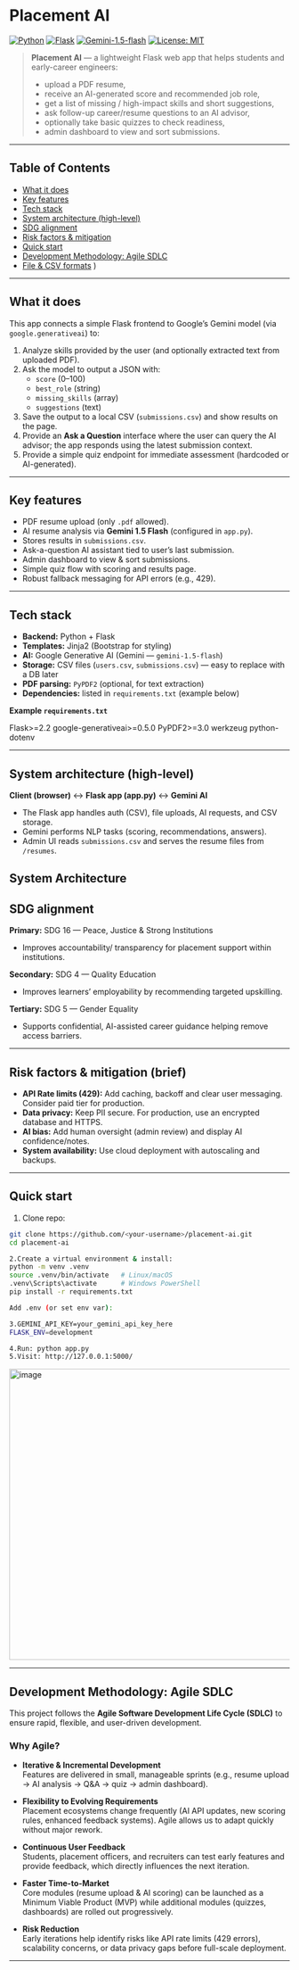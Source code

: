 # Placement AI

[![Python](https://img.shields.io/badge/python-3.11+-blue.svg)]()
[![Flask](https://img.shields.io/badge/flask-2.x-orange.svg)]()
[![Gemini-1.5-flash](https://img.shields.io/badge/Gemini-1.5--flash-AI-green.svg)]()
[![License: MIT](https://img.shields.io/badge/license-MIT-brightgreen.svg)]()

> **Placement AI** — a lightweight Flask web app that helps students and early-career engineers:
>
> - upload a PDF resume,
> - receive an AI-generated score and recommended job role,
> - get a list of missing / high-impact skills and short suggestions,
> - ask follow-up career/resume questions to an AI advisor,
> - optionally take basic quizzes to check readiness,
> - admin dashboard to view and sort submissions.

---

## Table of Contents

- [What it does](#what-it-does)
- [Key features](#key-features)
- [Tech stack](#tech-stack)
- [System architecture (high-level)](#system-architecture-high-level)
- [SDG alignment](#sdg-alignment)
- [Risk factors & mitigation](#risk-factors--mitigation)
- [Quick start](#quick-start)
- [Development Methodology: Agile SDLC](#environment-variables)
- [File & CSV formats](#file--csv-formats)
)

---

## What it does

This app connects a simple Flask frontend to Google’s Gemini model (via `google.generativeai`) to:

1. Analyze skills provided by the user (and optionally extracted text from uploaded PDF).
2. Ask the model to output a JSON with:
   - `score` (0–100)
   - `best_role` (string)
   - `missing_skills` (array)
   - `suggestions` (text)
3. Save the output to a local CSV (`submissions.csv`) and show results on the page.
4. Provide an **Ask a Question** interface where the user can query the AI advisor; the app responds using the latest submission context.
5. Provide a simple quiz endpoint for immediate assessment (hardcoded or AI-generated).

---

## Key features

- PDF resume upload (only `.pdf` allowed).
- AI resume analysis via **Gemini 1.5 Flash** (configured in `app.py`).
- Stores results in `submissions.csv`.
- Ask-a-question AI assistant tied to user’s last submission.
- Admin dashboard to view & sort submissions.
- Simple quiz flow with scoring and results page.
- Robust fallback messaging for API errors (e.g., 429).

---

## Tech stack

- **Backend:** Python + Flask  
- **Templates:** Jinja2 (Bootstrap for styling)  
- **AI:** Google Generative AI (Gemini — `gemini-1.5-flash`)  
- **Storage:** CSV files (`users.csv`, `submissions.csv`) — easy to replace with a DB later  
- **PDF parsing:** `PyPDF2` (optional, for text extraction)  
- **Dependencies:** listed in `requirements.txt` (example below)

**Example `requirements.txt`**


Flask>=2.2
google-generativeai>=0.5.0
PyPDF2>=3.0
werkzeug
python-dotenv




---

## System architecture (high-level)

**Client (browser)** ↔ **Flask app (app.py)** ↔ **Gemini AI**  
- The Flask app handles auth (CSV), file uploads, AI requests, and CSV storage.  
- Gemini performs NLP tasks (scoring, recommendations, answers).  
- Admin UI reads `submissions.csv` and serves the resume files from `/resumes`.
## System Architecture


## SDG alignment

**Primary:** SDG 16 — Peace, Justice & Strong Institutions  
- Improves accountability/ transparency for placement support within institutions.

**Secondary:** SDG 4 — Quality Education  
- Improves learners’ employability by recommending targeted upskilling.

**Tertiary:** SDG 5 — Gender Equality  
- Supports confidential, AI-assisted career guidance helping remove access barriers.

---

## Risk factors & mitigation (brief)

- **API Rate limits (429):** Add caching, backoff and clear user messaging. Consider paid tier for production.
- **Data privacy:** Keep PII secure. For production, use an encrypted database and HTTPS.
- **AI bias:** Add human oversight (admin review) and display AI confidence/notes.
- **System availability:** Use cloud deployment with autoscaling and backups.

---

## Quick start

1. Clone repo:
```bash
git clone https://github.com/<your-username>/placement-ai.git
cd placement-ai 

2.Create a virtual environment & install:
python -m venv .venv
source .venv/bin/activate   # Linux/macOS
.venv\Scripts\activate      # Windows PowerShell
pip install -r requirements.txt

Add .env (or set env var):

3.GEMINI_API_KEY=your_gemini_api_key_here
FLASK_ENV=development

4.Run: python app.py
5.Visit: http://127.0.0.1:5000/
```
<img width="824" height="522" alt="image" src="https://github.com/user-attachments/assets/cdbee903-1071-4115-ac77-ffbf90624893" />

---

## Development Methodology: Agile SDLC

This project follows the **Agile Software Development Life Cycle (SDLC)** to ensure rapid, flexible, and user-driven development.

### Why Agile?

- **Iterative & Incremental Development**  
  Features are delivered in small, manageable sprints (e.g., resume upload → AI analysis → Q&A → quiz → admin dashboard).  

- **Flexibility to Evolving Requirements**  
  Placement ecosystems change frequently (AI API updates, new scoring rules, enhanced feedback systems). Agile allows us to adapt quickly without major rework.  

- **Continuous User Feedback**  
  Students, placement officers, and recruiters can test early features and provide feedback, which directly influences the next iteration.  

- **Faster Time-to-Market**  
  Core modules (resume upload & AI scoring) can be launched as a Minimum Viable Product (MVP) while additional modules (quizzes, dashboards) are rolled out progressively.  

- **Risk Reduction**  
  Early iterations help identify risks like API rate limits (429 errors), scalability concerns, or data privacy gaps before full-scale deployment.  

---



